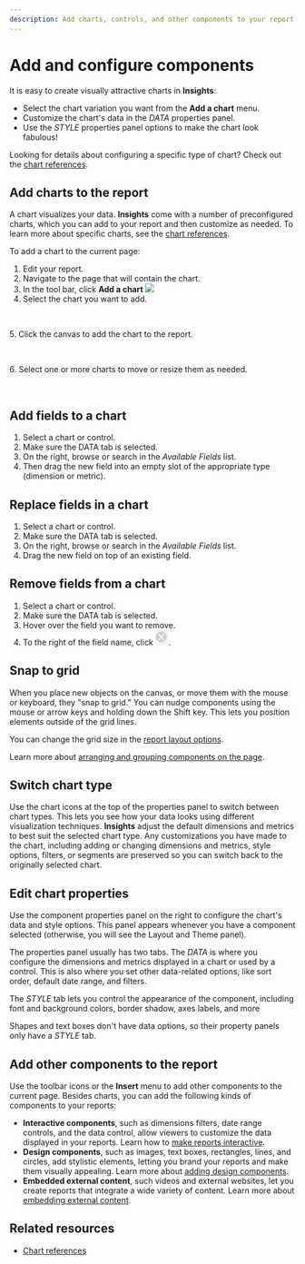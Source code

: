 ```yaml
---
description: Add charts, controls, and other components to your report.
---
```


# Add and configure components

It is easy to create visually attractive charts in **Insights**:

* Select the chart variation you want from the **Add a chart** menu.
* Customize the chart's data in the _DATA_ properties panel.
* Use the _STYLE_ properties panel options to make the chart look fabulous!

Looking for details about configuring a specific type of chart? Check out the [chart references](broken-reference).



## Add charts to the report

A chart visualizes your data. **Insights** come with a number of preconfigured charts, which you can add to your report and then customize as needed. To learn more about specific charts, see the [chart references](broken-reference).

To add a chart to the current page:

1. Edit your report.
2. Navigate to the page that will contain the chart.
3. In the tool bar, click **Add a chart** ![](https://lh7-rt.googleusercontent.com/docsz/AD_4nXc_7Z1z0_YgedSPxQ1-4_-sWzg1JDU2Zko9GnJGyXEVGEEkV-vKy_dSjalo64cI8eEjGSsvp_vfJk16sFjlHnM5gUVPepnR0nebzy8pk2_6ZhI7cpt4HhReRz42j9yAT-rpqrHaFJ9uk7autS8ioA_atr5g?key=c3wH37wA9h3h9ApPDZt-ng)
4. Select the chart you want to add.

<figure><img src="https://lh7-rt.googleusercontent.com/docsz/AD_4nXdAUb2_sZIh6kEBfsywmmH2Z9io8e2oLdxHw_f1WLYkds-wMnQHAARnnq8TRwXNz28CK_1rlCpSCJgeMGU7RofrqCyK8Zb2LG1D3A5cE7qGAI_g3UQwkR2I7Yz_o7z1kFEk4mN9TQumA2_WkEnDTuEHIb58?key=c3wH37wA9h3h9ApPDZt-ng" alt=""><figcaption></figcaption></figure>

5\. Click the canvas to add the chart to the report.&#x20;

<figure><img src="https://lh7-rt.googleusercontent.com/docsz/AD_4nXcmnDpr_sOxZ4dIO-lT8R63qLhU-weYyJcFSY29-ziqPC7j-NUMLg8CwE-9AntqzYY99HiYWS61TrCAKxAZ_RYSIctTW9C3_HDoKBMJnxD1wydO2gHivB-yHsfEWQ7GSeYr6_3BXYsI5bKJcgTkbfLHUhyx?key=c3wH37wA9h3h9ApPDZt-ng" alt=""><figcaption></figcaption></figure>

6\. Select one or more charts to move or resize them as needed.

<figure><img src="https://lh7-rt.googleusercontent.com/docsz/AD_4nXei0PcxnD--0TsBbimSVQ165ewsfZMaUEV0LetcgDqSKmV2PE1r6VWcnQPxZurchaYwDjn1bgAh33otjmF8juI2O3hrK5EJFQFJNUDasa6QJyEqkGlJ6sPt8ZKsUT3XlJ6v8t9YXkYeF_Ub7bt2Sx1D28Wq?key=c3wH37wA9h3h9ApPDZt-ng" alt=""><figcaption></figcaption></figure>

## Add fields to a chart

1. Select a chart or control.
2. Make sure the DATA tab is selected.
3. On the right, browse or search in the _Available Fields_ list.
4. Then drag the new field into an empty slot of the appropriate type (dimension or metric).

## Replace fields in a chart

1. Select a chart or control.
2. Make sure the DATA tab is selected.
3. On the right, browse or search in the _Available Fields_ list.
4. Drag the new field on top of an existing field.

## Remove fields from a chart

1. Select a chart or control.
2. Make sure the DATA tab is selected.
3. Hover over the field you want to remove.
4. To the right of the field name, click ![](<../../../../.gitbook/assets/image (1664).png>).

## Snap to grid

When you place new objects on the canvas, or move them with the mouse or keyboard, they "snap to grid." You can nudge components using the mouse or arrow keys and holding down the Shift key. This lets you position elements outside of the grid lines.

You can change the grid size in the [report layout options](broken-reference).

Learn more about [arranging and grouping components on the page](broken-reference).

## Switch chart type

Use the chart icons at the top of the properties panel to switch between chart types. This lets you see how your data looks using different visualization techniques. **Insights** adjust the default dimensions and metrics to best suit the selected chart type. Any customizations you have made to the chart, including adding or changing dimensions and metrics, style options, filters, or segments are preserved so you can switch back to the originally selected chart.

## Edit chart properties

Use the component properties panel on the right to configure the chart's data and style options. This panel appears whenever you have a component selected (otherwise, you will see the Layout and Theme panel).

The properties panel usually has two tabs. The _DATA_ is where you configure the dimensions and metrics displayed in a chart or used by a control. This is also where you set other data-related options, like sort order, default date range, and filters.

The _STYLE_ tab lets you control the appearance of the component, including font and background colors, border shadow, axes labels, and more

Shapes and text boxes don't have data options, so their property panels only have a _STYLE_ tab.

## Add other components to the report

Use the toolbar icons or the **Insert** menu to add other components to the current page. Besides charts, you can add the following kinds of components to your reports:

* **Interactive components**, such as dimensions filters, date range controls, and the data control, allow viewers to customize the data displayed in your reports. Learn how to [make reports interactive](broken-reference).
* **Design components**, such as images, text boxes, rectangles, lines, and circles, add stylistic elements, letting you brand your reports and make them visually appealing. Learn more about [adding design components](broken-reference).
* **Embedded external content**, such videos and external websites, let you create reports that integrate a wide variety of content. Learn more about [embedding external content](broken-reference).

## Related resources

* [Chart references](broken-reference)
